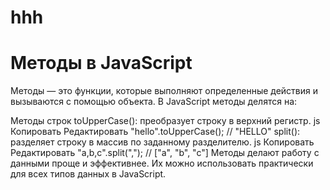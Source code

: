 # hhh
# Методы в JavaScript

Методы — это функции, которые выполняют определенные действия и вызываются с помощью объекта. В JavaScript методы делятся на:

Методы строк
toUpperCase(): преобразует строку в верхний регистр.
js
Копировать
Редактировать
"hello".toUpperCase(); // "HELLO"
split(): разделяет строку в массив по заданному разделителю.
js
Копировать
Редактировать
"a,b,c".split(","); // ["a", "b", "c"]
Методы делают работу с данными проще и эффективнее. Их можно использовать практически для всех типов данных в JavaScript.
